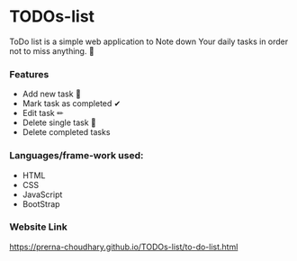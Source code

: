 # TODOs-list
ToDo list is a simple web application to Note down Your daily tasks in order not to miss anything. 📝

### Features 

* Add new task 📆
* Mark task as completed ✔
* Edit task ✏
* Delete single task 🚫
* Delete completed tasks

### Languages/frame-work used:

* HTML  
* CSS
* JavaScript
* BootStrap

### Website Link
https://prerna-choudhary.github.io/TODOs-list/to-do-list.html
